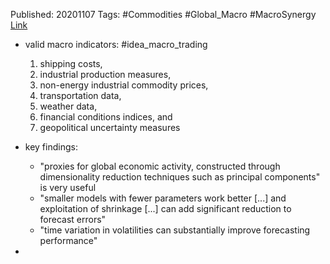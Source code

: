 
Published: 20201107
Tags: #Commodities #Global_Macro #MacroSynergy 
[Link](obsidian://open?vault=Akul's%20Notebook&file=Library%2Fjournals%2Cmagazines%2FMacroSynergy%2FForecasting%20energy%20markets%20with%20macro%20data%20%7C%20Macrosynergy%20Research.pdf)

- valid macro indicators: #idea_macro_trading  
	1. shipping costs,
	2. industrial production measures,
	3. non-energy industrial commodity prices,
	4. transportation data,
	5. weather data,
	6. financial conditions indices, and
	7. geopolitical uncertainty measures

- key findings:
	- "proxies for global economic activity, constructed through dimensionality reduction techniques such as principal components" is very useful
	- "smaller models with fewer parameters work better [...] and exploitation of shrinkage [...] can add significant reduction to forecast errors"
	- "time variation in volatilities can substantially improve forecasting performance"

- 